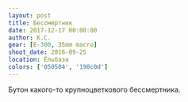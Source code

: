 ```yaml
---
layout: post
title: Бессмертник
date: 2017-12-17 00:00:00
author: К.С.
gear: [E-300, 35mm macro]
shoot_date: 2016-09-25
location: Ёльбаза
colors: ['050504', '190c0d']
---
```

Бутон какого-то крупноцветкового бессмертника.
